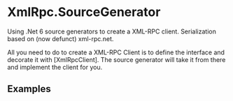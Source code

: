 # XmlRpc.SourceGenerator
Using .Net 6 source generators to create a XML-RPC client. Serialization based on (now defunct) xml-rpc.net.

All you need to do to create a XML-RPC Client is to define the interface and decorate it with [XmlRpcClient]. The source generator will take it from there and implement the client for you.

## Examples

